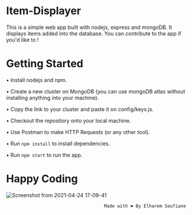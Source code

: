 # Item-Displayer

This is a simple web app built with nodejs, express and mongoDB. It displays items added into the database. 
You can contribute to the app if you'd like to !

# Getting Started

• Install nodejs and npm.

• Create a new cluster on MongoDB (you can use mongoDB atlas without installing anything into your machine).

• Copy the link to your cluster and paste it on config/keys.js.

• Checkout the repository onto your local machine.

• Use Postman to make HTTP Requests (or any other tool).

• Run `npm install` to install dependencies.

• Run `npm start` to run the app.

# Happy Coding

![Screenshot from 2021-04-24 17-09-41](https://user-images.githubusercontent.com/44909504/115967083-1d0f2380-a520-11eb-93e0-604706f45ac7.png)

                                         Made with ❤️ By Elharem Soufiane

